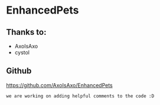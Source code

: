 # EnhancedPets

## Thanks to:

- AxoIsAxo
- cystol

## Github
https://github.com/AxoIsAxo/EnhancedPets

`we are working on adding helpful comments to the code :D`
